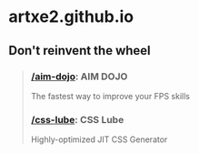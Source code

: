 # artxe2.github.io

## Don't reinvent the wheel
> ### **[/aim-dojo](https://artxe2.github.io/css-lube)**: AIM DOJO
> The fastest way to improve your FPS skills
> ### **[/css-lube](https://artxe2.github.io/css-lube)**: CSS Lube
> Highly-optimized JIT CSS Generator